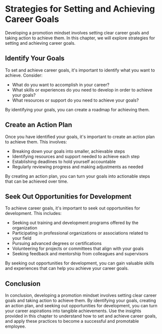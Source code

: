 Strategies for Setting and Achieving Career Goals
============================================================================================

Developing a promotion mindset involves setting clear career goals and taking action to achieve them. In this chapter, we will explore strategies for setting and achieving career goals.

Identify Your Goals
-------------------

To set and achieve career goals, it's important to identify what you want to achieve. Consider:

* What do you want to accomplish in your career?
* What skills or experiences do you need to develop in order to achieve your goals?
* What resources or support do you need to achieve your goals?

By identifying your goals, you can create a roadmap for achieving them.

Create an Action Plan
---------------------

Once you have identified your goals, it's important to create an action plan to achieve them. This involves:

* Breaking down your goals into smaller, achievable steps
* Identifying resources and support needed to achieve each step
* Establishing deadlines to hold yourself accountable
* Regularly reviewing progress and making adjustments as needed

By creating an action plan, you can turn your goals into actionable steps that can be achieved over time.

Seek Out Opportunities for Development
--------------------------------------

To achieve career goals, it's important to seek out opportunities for development. This includes:

* Seeking out training and development programs offered by the organization
* Participating in professional organizations or associations related to your field
* Pursuing advanced degrees or certifications
* Volunteering for projects or committees that align with your goals
* Seeking feedback and mentorship from colleagues and supervisors

By seeking out opportunities for development, you can gain valuable skills and experiences that can help you achieve your career goals.

Conclusion
----------

In conclusion, developing a promotion mindset involves setting clear career goals and taking action to achieve them. By identifying your goals, creating an action plan, and seeking out opportunities for development, you can turn your career aspirations into tangible achievements. Use the insights provided in this chapter to understand how to set and achieve career goals, and apply these practices to become a successful and promotable employee.
